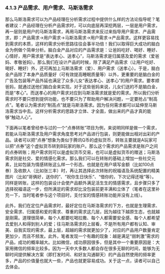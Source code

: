 ### 4.1.3 产品需求、用户需求、马斯洛需求

那么马斯洛需求可以为产品经理在分析需求过程中提供什么样的方法论指导呢？笔者建议：产品经理在分析产品需求时，可以向底层再深挖两层，一层是用户需求，再一层则是用户的马斯洛需求，再用马斯洛需求来反过来指导用户需求、产品需求，即：产品需求→用户需求→马斯洛需求→用户需求→产品需求。这样更容易找到需求的本质，这样的需求分析思路往往会事半功倍！我们以取得巨大成功的脑白金为例做个简单分析。脑白金产品对应的产品需求是：让爸妈吃好、喝好、睡好、心情好，用户需求是“表达孝心、送孝心”，马斯洛需求是归属感及爱的需求（爱爸妈、孝敬爸妈）。那么我们在设计产品的时候，除了满足产品需求（让用户吃好、喝好、睡好）外，还可再加上马斯洛需求（爱）、用户需求（送孝心）。于是，脑白金产品除了本身产品质量好（可有效提高睡眠质量等）以外，更重要的是脑白金的广告及包装等产品外延也满足了众多儿女“表达孝心、送孝心”的用户需求。要孝顺爸妈，就通过送他们脑白金来实现。对于这些爸妈来说，儿女们送的不是脑白金，而是“孝心”。而送孝心的用户需求对应到马斯洛需求就是爱的需求。所以我们分析需求时不要只想到提供功能，也不要只为了帮助用户解决问题，一定要抢占“制高点”。笔者认为需求的“制高点”就是马斯洛需求。因为任何需求都可以延伸至马斯洛需求当中去。这样分析需求的思路才立体、才全面，做出来的产品才真的能够“触动人心”。

下面再以笔者曾经参与过的一个“点券转账”项目为例，来说明同样是做一个需求，若能从马斯洛需求及用户需求角度思考对产品进行包装，则更能做出相对出彩的产品。读者可以把“点券”想象为类似于腾讯Q币的虚拟货币，转账主要就是A玩家可以把“点券”这个虚拟货币转到B玩家的账户。那么这个需求的产品需求是账户之间的点券转账；用户需求则可以是虚拟货币交易，也可以是虚拟货币的赠送；马斯洛需求则是社交、爱的情感化需求。那么我们可以在转账的基础上增加一些社交元素，比如包装为情感转账这么样一个形态。也就是在用户填写金额（比如100点券）及收款人（比如张三丰）时，再让其选择此次转账的祝福语及系统配置的精美图片（比如“哥俩好，送你的”、“祝你生日快乐”、“借你的，下次记得还哦”等）。同样是转账，这样的包装设计会使产品额外满足活生生的情感需求，且步骤只多了选择祝福语这一步，但所满足的需求却比没包装前更丰满和立体了（笔者在这里补充一下，当时笔者参与这个项目时，支付宝的情感转账功能并没有上线）。

此外，我们在定位产品需求时，最好定位在马斯洛需求的下方，也就是生理需求、安全需求、归属感和爱的需求、尊重的需求这几层，因为越往下越原生态，也就越是刚需。道理很简单，每个人都要吃喝拉撒、每个人都需要安全感、每个人都希望去爱别人和得到别人的爱；往马斯洛需求的上层看，不是所有用户都有认知、审美、自我实现的需求，最上层，超越的需求就更加少了，对应的产品用户数量肯定更加少，而且不频发。此外，笔者发现一个有趣的现象：越是满足“弱刺激”需求的产品，成功的概率越大。比如微信，成功原因很多，但是其中一个重要原因是：大家用微信的频率比较多。因为一天中大多数人都会存在很多无聊的时间，能够为无聊时间提供解决方案（即打发时间、和好友沟通聊天）的产品自然使用的频率更多，产品的价值量也就大一些，产品也就更容易成功。关于这一点，读者可以自己去体会。
